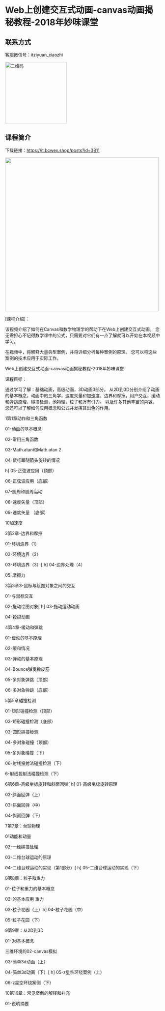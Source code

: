 # Web上创建交互式动画-canvas动画揭秘教程-2018年妙味课堂

## 联系方式

客服微信号：itziyuan_xiaozhi

<img src="https://ziyuanyun.oss-cn-guangzhou.aliyuncs.com/common/20240614073449/666b82192834a.jpg" width="200" height="200" alt="二维码">

## 课程简介

下载链接：https://it.bcwex.shop/posts?id=3811

<img src="https://ziyuanyun.oss-cn-guangzhou.aliyuncs.com/yun/20240515185341/66449435000da.jpg" width="500" alt="">

  [课程介绍]：

 该视频介绍了如何在Canvas和数学物理学的帮助下在Web上创建交互式动画。 您无需担心不记得数学课中的公式，只需要对它们有一点了解就可以开始在本视频中学习。

 在视频中，将解释大量典型案例，并将详细分析每种案例的原理。 您可以将这些案例的技术应用于实际工作。

 Web上创建交互式动画-canvas动画揭秘教程-2018年妙味课堂



 课程目标：

 通过学习了解：基础动画，高级动画，3D动画3部分。 从2D到3D分别介绍了动画的基本概念，动画中的三角学，速度矢量和加速度，边界和摩擦，用户交互，缓动和弹跳原理，碰撞检测，池物理，粒子和万有引力。 以及许多其他丰富的内容。 您还可以了解如何应用概念和公式并发挥其出色的作用。

 1第1章动作和三角函数

 01-动画的基本概念

 02-常用三角函数

 03-Math.atan和Math.atan 2

 04-鼠标跟随箭头旋转的情况

 h] 05-正弦波应用（顶部）

 06-正弦波应用（底部）

 07-圆周和圆周运动

 08-速度矢量（顶部）

 09-速度矢量 （底部）

 10加速度

 2第2章-边界和摩擦

 01-环境边界（1）

 02-环境边界（2）

 03-环境边界（3）[ h] 04-边界处理（4）

 05-摩擦力

 3第3章3-鼠标与绘图对象之间的交互

 01-与鼠标交互

 02-拖动绘图对象[ h] 03-拖动运动动画

 04-投掷动画

 4第4章-缓动和弹跳

 01-缓动的基本原理

 02-缓和情况

 03-弹动的基本原理

 04-Bounce弹奏橡皮筋

 05-多对象弹跳（顶部）

 06-多对象弹跳（底部）

 5第5章碰撞检测

 01-矩形碰撞检测（顶部）

 02-矩形碰撞检测（底部）

 03-圆形碰撞检测

 04-多对象碰撞（顶部）

 05-多对象碰撞（下）

 06-射线投射法碰撞检测（下）

 6-射线投射法碰撞检测（下）

 6第6章-高级坐标旋转和斜面回弹[ h] 01-高级坐标旋转原理

 02-斜面回弹（上）

 03-斜面回弹（中）

 04-斜面回弹（下）

 7第7章：台球物理

 01动能和动量

 02-一维碰撞处理

 03-二维台球运动的原理

 04-二维台球运动的实现（第1部分）[ h] 05-二维台球运动的实现（下）

 8第8章：粒子和重力

 01-粒子和重力的基本概念

 02-的基本应用 重力

 03-粒子花园（上）h] 04-粒子花园（中）

 05-粒子花园（下）

 9第9章：从2D到3D

 01-3d基本概念

 三维环境的02-canvas模拟

 03-简单3d动画（上）

 04-简单3d动画（下）[ h] 05-z星空环绕案例（上）

 06-z星空环绕案例（下）

 10第10章：常见案例的解释和补充

 01-说明摘要

  